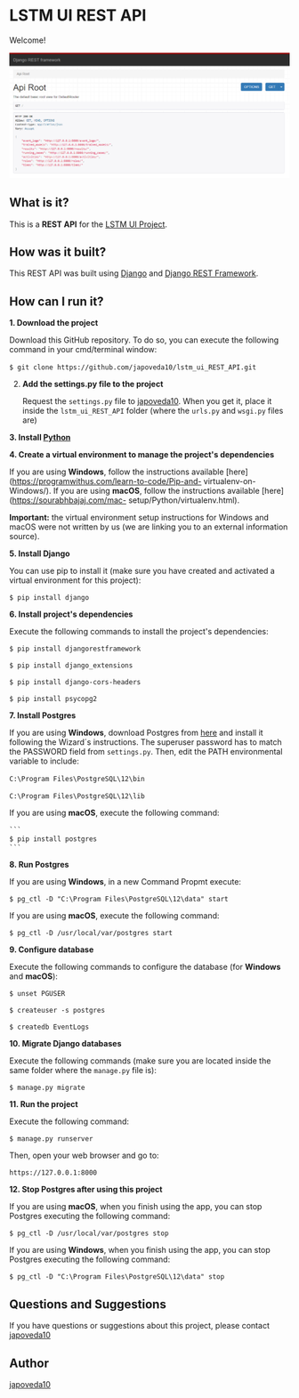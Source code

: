 # LSTM UI REST API

Welcome! 

![Django REST Framework Browsable API](https://raw.githubusercontent.com/japoveda10/lstm_ui_REST_API/master/lstm_ui_REST_API/IMAGE.PNG)

## What is it?

This is a **REST API** for the [LSTM UI Project](https://github.com/japoveda10/lstm_ui_vuejs).

## How was it built?

This REST API was built using [Django](https://www.djangoproject.com/) and [Django REST Framework](https://www.django-rest-framework.org/).

## How can I run it?

**1. Download the project**

Download this GitHub repository. To do so, you can execute the following command in your cmd/terminal window:

   `$ git clone https://github.com/japoveda10/lstm_ui_REST_API.git`

2. **Add the settings.py file to the project**
   
   Request the `settings.py` file to [japoveda10](https://github.com/japoveda10). When you get it, place it inside the     `lstm_ui_REST_API` folder (where the `urls.py` and `wsgi.py` files are)

**3. Install [Python](https://www.python.org/downloads/)**

**4. Create a virtual environment to manage the project's dependencies** 

   If you are using **Windows**, follow the instructions available [here](https://programwithus.com/learn-to-code/Pip-and- virtualenv-on-Windows/). If you are using **macOS**, follow the instructions available [here](https://sourabhbajaj.com/mac-   setup/Python/virtualenv.html). 

   **Important:** the virtual environment setup instructions for Windows and macOS were not written by us (we are linking you       to an external information source).

**5. Install Django** 

   You can use pip to install it (make sure you have created and activated a virtual environment for this project):

   ```
   $ pip install django
   ```

**6. Install project's dependencies**

   Execute the following commands to install the project's dependencies:

   ```
   $ pip install djangorestframework
   ```
   
   ```
   $ pip install django_extensions
   ```
   
   ```
   $ pip install django-cors-headers
   ```
   
   ```
   $ pip install psycopg2
   ```

**7. Install Postgres**
   
   If you are using **Windows**, download Postgres from [here](https://www.postgresql.org/) and install it following the Wizard´s instructions. The superuser password has to match the PASSWORD field from `settings.py`. Then, edit the PATH environmental variable to include:
   
   `C:\Program Files\PostgreSQL\12\bin`
   
   `C:\Program Files\PostgreSQL\12\lib`
   
   
   If you are using **macOS**, execute the following command:
   
    ```
    $ pip install postgres
    ```

**8. Run Postgres**

   If you are using **Windows**, in a new Command Propmt execute:
   
   ```
   $ pg_ctl -D "C:\Program Files\PostgreSQL\12\data" start
   ```

   If you are using **macOS**, execute the following command:
   
   ```
   $ pg_ctl -D /usr/local/var/postgres start
   ```
   
**9. Configure database**

   Execute the following commands to configure the database (for **Windows** and **macOS**):

   ```
   $ unset PGUSER
   ```
   
   ```
   $ createuser -s postgres
   ```
   
   ```
   $ createdb EventLogs
   ```

**10. Migrate Django databases**

   Execute the following commands (make sure you are located inside the same folder where the `manage.py` file is):
   
   ```
   $ manage.py migrate
   ```

**11. Run the project**

   Execute the following command:

   ```
   $ manage.py runserver
   ```
   
   Then, open your web browser and go to:

   ```
   https://127.0.0.1:8000
   ```

**12. Stop Postgres after using this project**

   If you are using **macOS**, when you finish using the app, you can stop Postgres executing the following command:

   ```
   $ pg_ctl -D /usr/local/var/postgres stop
   ```
   
   If you are using **Windows**, when you finish using the app, you can stop Postgres executing the following command:

   ```
   $ pg_ctl -D "C:\Program Files\PostgreSQL\12\data" stop
   ```
   
## Questions and Suggestions

If you have questions or suggestions about this project, please contact [japoveda10](https://github.com/japoveda10)

## Author

[japoveda10](https://github.com/japoveda10)

